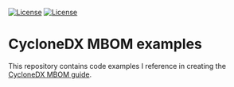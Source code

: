 [![License](https://img.shields.io/badge/License-Apache_2.0-blue.svg)](https://opensource.org/licenses/Apache-2.0)
[![License](https://img.shields.io/badge/CycloneDX-v1.2,1.3,1.4,1.5,1.6-darkcyan.svg)](https://github.com/CycloneDX)

# CycloneDX MBOM examples

This repository contains code examples I reference in creating the [CycloneDX MBOM guide](https://github.com/CycloneDX/guides).
